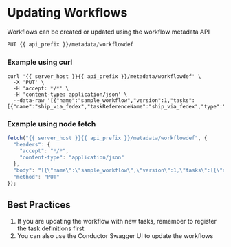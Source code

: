 # Updating Workflows

Workflows can be created or updated using the workflow metadata API

```html
PUT {{ api_prefix }}/metadata/workflowdef
```

### Example using curl 

```shell
curl '{{ server_host }}{{ api_prefix }}/metadata/workflowdef' \
  -X 'PUT' \
  -H 'accept: */*' \
  -H 'content-type: application/json' \
  --data-raw '[{"name":"sample_workflow","version":1,"tasks":[{"name":"ship_via_fedex","taskReferenceName":"ship_via_fedex","type":"CUSTOM"}],"schemaVersion":2}]'
```

### Example using node fetch

```javascript
fetch("{{ server_host }}{{ api_prefix }}/metadata/workflowdef", {
  "headers": {
    "accept": "*/*",
    "content-type": "application/json"
  },
  "body": "[{\"name\":\"sample_workflow\",\"version\":1,\"tasks\":[{\"name\":\"ship_via_fedex\",\"taskReferenceName\":\"ship_via_fedex\",\"type\":\"CUSTOM\"}],\"schemaVersion\":2}]",
  "method": "PUT"
});
```
## Best Practices

1. If you are updating the workflow with new tasks, remember to register the task definitions first
2. You can also use the Conductor Swagger UI to update the workflows 

